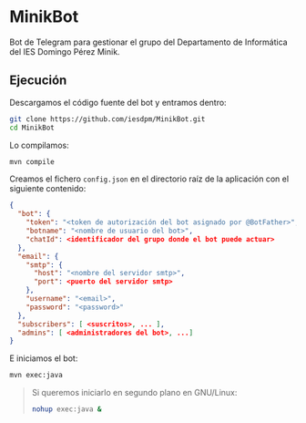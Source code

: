 # MinikBot
Bot de Telegram para gestionar el grupo del Departamento de Informática del IES Domingo Pérez Minik.

## Ejecución

Descargamos el código fuente del bot y entramos dentro:

```bash
git clone https://github.com/iesdpm/MinikBot.git
cd MinikBot
```

Lo compilamos:

```java
mvn compile
```

Creamos el fichero `config.json` en el directorio raíz de la aplicación con el siguiente contenido:

```json
{
  "bot": {
    "token": "<token de autorización del bot asignado por @BotFather>",
    "botname": "<nombre de usuario del bot>",
    "chatId": <identificador del grupo donde el bot puede actuar>
  },
  "email": {
    "smtp": {
      "host": "<nombre del servidor smtp>",
      "port": <puerto del servidor smtp>
    },
    "username": "<email>",
    "password": "<password>"
  },
  "subscribers": [ <suscritos>, ... ],
  "admins": [ <administradores del bot>, ...]
}
```

E iniciamos el bot:

```bash
mvn exec:java
```

> Si queremos iniciarlo en segundo plano en GNU/Linux:
>
> ```bash
> nohup exec:java &
> ```
